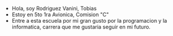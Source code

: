  * Hola, soy Rodriguez Vanini, Tobias
 * Estoy en 5to 1ra Avionica, Comision "C"
 * Entre a esta escuela por mi gran gusto por la programacion y la informatica, carrera que me gustaria seguir en mi futuro.
